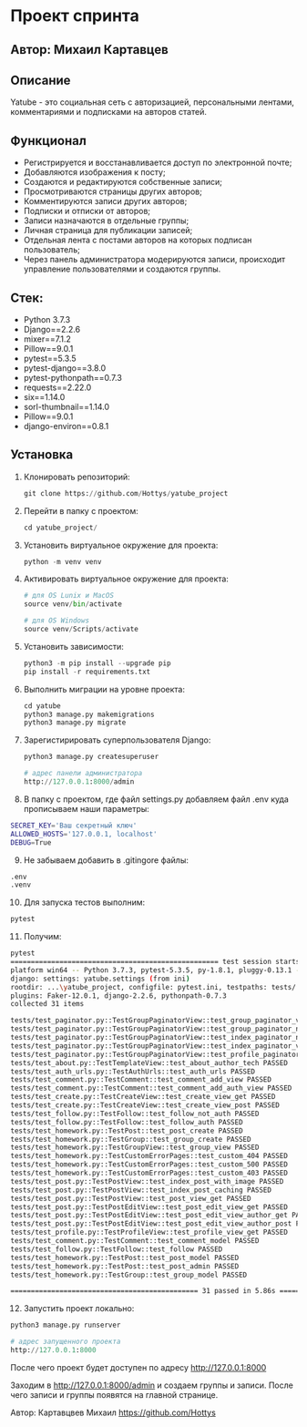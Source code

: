 # Проект спринта
## Автор: Михаил Картавцев
## Описание

Yatube - это социальная сеть с авторизацией, персональными лентами, комментариями и подписками на авторов статей.

## Функционал

- Регистрируется и восстанавливается доступ по электронной почте;
- Добавляются изображения к посту;
- Создаются и редактируются собственные записи;
- Просмотриваются страницы других авторов;
- Комментируются записи других авторов;
- Подписки и отписки от авторов;
- Записи назначаются в отдельные группы;
- Личная страница для публикации записей;
- Отдельная лента с постами авторов на которых подписан пользователь;
- Через панель администратора модерируются записи, происходит управление пользователями и создаются группы.

## Стек:

- Python 3.7.3
- Django==2.2.6
- mixer==7.1.2
- Pillow==9.0.1
- pytest==5.3.5
- pytest-django==3.8.0
- pytest-pythonpath==0.7.3
- requests==2.22.0
- six==1.14.0
- sorl-thumbnail==1.14.0
- Pillow==9.0.1
- django-environ==0.8.1


## Установка

1. Клонировать репозиторий:

   ```python
   git clone https://github.com/Hottys/yatube_project
   ```

2. Перейти в папку с проектом:

   ```python
   cd yatube_project/
   ```

3. Установить виртуальное окружение для проекта:

   ```python
   python -m venv venv
   ```

4. Активировать виртуальное окружение для проекта:

   ```python
   # для OS Lunix и MacOS
   source venv/bin/activate

   # для OS Windows
   source venv/Scripts/activate
   ```

5. Установить зависимости:

   ```python
   python3 -m pip install --upgrade pip
   pip install -r requirements.txt
   ```

6. Выполнить миграции на уровне проекта:

   ```python
   cd yatube
   python3 manage.py makemigrations
   python3 manage.py migrate
   ```

7. Зарегистирировать суперпользователя Django:

   ```python
   python3 manage.py createsuperuser

   # адрес панели администратора
   http://127.0.0.1:8000/admin
   ```
8. В папку с проектом, где файл settings.py добавляем файл .env куда прописываем наши параметры:

```bash
SECRET_KEY='Ваш секретный ключ'
ALLOWED_HOSTS='127.0.0.1, localhost'
DEBUG=True
```

9. Не забываем добавить в .gitingore файлы:

```bash
.env
.venv
```

10. Для запуска тестов выполним:

```bash
pytest
```

11. Получим:

```bash
pytest
=================================================== test session starts ===================================================
platform win64 -- Python 3.7.3, pytest-5.3.5, py-1.8.1, pluggy-0.13.1 -- ...\yatube_project\venv\Scripts\python.exe     
django: settings: yatube.settings (from ini)
rootdir: ...\yatube_project, configfile: pytest.ini, testpaths: tests/
plugins: Faker-12.0.1, django-2.2.6, pythonpath-0.7.3
collected 31 items

tests/test_paginator.py::TestGroupPaginatorView::test_group_paginator_view_get PASSED                                [  3%]
tests/test_paginator.py::TestGroupPaginatorView::test_group_paginator_not_in_context_view PASSED                     [  6%]
tests/test_paginator.py::TestGroupPaginatorView::test_index_paginator_not_in_view_context PASSED                     [  9%]
tests/test_paginator.py::TestGroupPaginatorView::test_index_paginator_view PASSED                                    [ 12%]
tests/test_paginator.py::TestGroupPaginatorView::test_profile_paginator_view PASSED                                  [ 16%]
tests/test_about.py::TestTemplateView::test_about_author_tech PASSED                                                 [ 19%] 
tests/test_auth_urls.py::TestAuthUrls::test_auth_urls PASSED                                                         [ 22%]
tests/test_comment.py::TestComment::test_comment_add_view PASSED                                                     [ 25%]
tests/test_comment.py::TestComment::test_comment_add_auth_view PASSED                                                [ 29%]
tests/test_create.py::TestCreateView::test_create_view_get PASSED                                                    [ 32%]
tests/test_create.py::TestCreateView::test_create_view_post PASSED                                                   [ 35%]
tests/test_follow.py::TestFollow::test_follow_not_auth PASSED                                                        [ 38%]
tests/test_follow.py::TestFollow::test_follow_auth PASSED                                                            [ 41%]
tests/test_homework.py::TestPost::test_post_create PASSED                                                            [ 45%]
tests/test_homework.py::TestGroup::test_group_create PASSED                                                          [ 48%]
tests/test_homework.py::TestGroupView::test_group_view PASSED                                                        [ 51%]
tests/test_homework.py::TestCustomErrorPages::test_custom_404 PASSED                                                 [ 54%]
tests/test_homework.py::TestCustomErrorPages::test_custom_500 PASSED                                                 [ 58%] 
tests/test_homework.py::TestCustomErrorPages::test_custom_403 PASSED                                                 [ 61%]
tests/test_post.py::TestPostView::test_index_post_with_image PASSED                                                  [ 64%]
tests/test_post.py::TestPostView::test_index_post_caching PASSED                                                     [ 67%]
tests/test_post.py::TestPostView::test_post_view_get PASSED                                                          [ 70%]
tests/test_post.py::TestPostEditView::test_post_edit_view_get PASSED                                                 [ 74%]
tests/test_post.py::TestPostEditView::test_post_edit_view_author_get PASSED                                          [ 77%]
tests/test_post.py::TestPostEditView::test_post_edit_view_author_post PASSED                                         [ 80%]
tests/test_profile.py::TestProfileView::test_profile_view_get PASSED                                                 [ 83%]
tests/test_comment.py::TestComment::test_comment_model PASSED                                                        [ 87%]
tests/test_follow.py::TestFollow::test_follow PASSED                                                                 [ 90%] 
tests/test_homework.py::TestPost::test_post_model PASSED                                                             [ 93%] 
tests/test_homework.py::TestPost::test_post_admin PASSED                                                             [ 96%] 
tests/test_homework.py::TestGroup::test_group_model PASSED                                                           [100%] 

============================================== 31 passed in 5.86s ==============================================
```

12. Запустить проект локально:

   ```python
   python3 manage.py runserver

   # адрес запущенного проекта
   http://127.0.0.1:8000
   ```

После чего проект будет доступен по адресу http://127.0.0.1:8000

Заходим в http://127.0.0.1:8000/admin и создаем группы и записи.
После чего записи и группы появятся на главной странице.

Автор: Картавцвев Михаил https://github.com/Hottys
